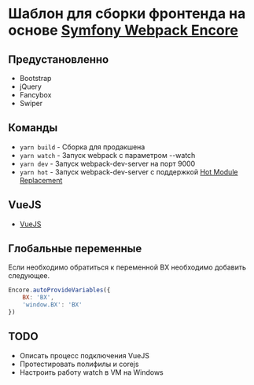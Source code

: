 # Шаблон для сборки фронтенда на основе [Symfony Webpack Encore](https://symfony.com/doc/current/frontend.html)

## Предустановленно

- Bootstrap
- jQuery
- Fancybox
- Swiper

## Команды

- `yarn build` - Сборка для продакшена
- `yarn watch` - Запуск webpack с параметром --watch
- `yarn dev` - Запуск webpack-dev-server на порт 9000
- `yarn hot` - Запуск webpack-dev-server с поддержкой [Hot Module Replacement](https://webpack.js.org/guides/hot-module-replacement/)


## VueJS

- [VueJS](https://symfony.com/doc/current/frontend/encore/vuejs.html)

## Глобальные переменные
Если необходимо обратиться к переменной BX необходимо добавить следующее.
```js
Encore.autoProvideVariables({
    BX: 'BX',
    'window.BX': 'BX'
})
```

## TODO
- Описать процесс подключения VueJS
- Протестировать полифилы и corejs
- Настроить работу watch в VM на Windows

